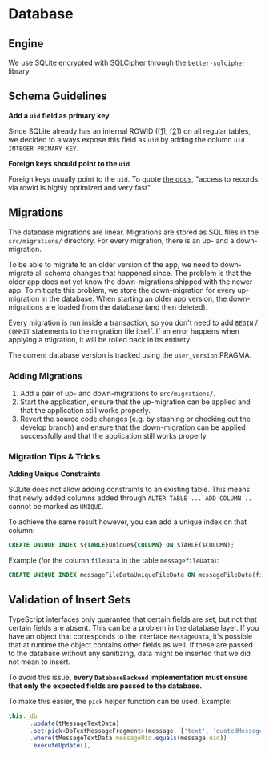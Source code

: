 # Database

## Engine

We use SQLite encrypted with SQLCipher through the `better-sqlcipher` library.

## Schema Guidelines

**Add a `uid` field as primary key**

Since SQLite already has an internal ROWID (\[[1][rowidtable]\], \[[2][createtable-rowid]\]) on all
regular tables, we decided to always expose this field as `uid` by adding the column `uid INTEGER
PRIMARY KEY`.

**Foreign keys should point to the `uid`**

Foreign keys usually point to the `uid`. To quote [the docs][createtable-rowid], "access to records
via rowid is highly optimized and very fast".

[rowidtable]: https://www.sqlite.org/rowidtable.html
[createtable-rowid]: https://www.sqlite.org/lang_createtable.html#rowid

## Migrations

The database migrations are linear. Migrations are stored as SQL files in the `src/migrations/`
directory. For every migration, there is an up- and a down-migration.

To be able to migrate to an older version of the app, we need to down-migrate all schema changes
that happened since. The problem is that the older app does not yet know the down-migrations shipped
with the newer app. To mitigate this problem, we store the down-migration for every up-migration in
the database. When starting an older app version, the down-migrations are loaded from the database
(and then deleted).

Every migration is run inside a transaction, so you don't need to add `BEGIN` / `COMMIT` statements
to the migration file itself. If an error happens when applying a migration, it will be rolled back
in its entirety.

The current database version is tracked using the `user_version` PRAGMA.

### Adding Migrations

1. Add a pair of up- and down-migrations to `src/migrations/`.
2. Start the application, ensure that the up-migration can be applied and that the application still
   works properly.
3. Revert the source code changes (e.g. by stashing or checking out the develop branch) and ensure
   that the down-migration can be applied successfully and that the application still works
   properly.

### Migration Tips & Tricks

**Adding Unique Constraints**

SQLite does not allow adding constraints to an existing table. This means that newly added columns
added through `ALTER TABLE ... ADD COLUMN ..` cannot be marked as `UNIQUE`.

To achieve the same result however, you can add a unique index on that column:

```sql
CREATE UNIQUE INDEX ${TABLE}Unique${COLUMN} ON $TABLE($COLUMN);
```

Example (for the column `fileData` in the table `messagefileData`):

```sql
CREATE UNIQUE INDEX messageFileDataUniqueFileData ON messageFileData(fileData);
```

## Validation of Insert Sets

TypeScript interfaces only guarantee that certain fields are set, but not that certain fields are
absent. This can be a problem in the database layer. If you have an object that corresponds to the
interface `MessageData`, it's possible that at runtime the object contains other fields as well. If
these are passed to the database without any sanitizing, data might be inserted that we did not mean
to insert.

To avoid this issue, **every `DatabaseBackend` implementation must ensure that only the expected
fields are passed to the database.**

To make this easier, the `pick` helper function can be used. Example:

```ts
this._db
      .update(tMessageTextData)
      .set(pick<DbTextMessageFragment>(message, ['text', 'quotedMessageId']))
      .where(tMessageTextData.messageUid.equals(message.uid))
      .executeUpdate(),
```
